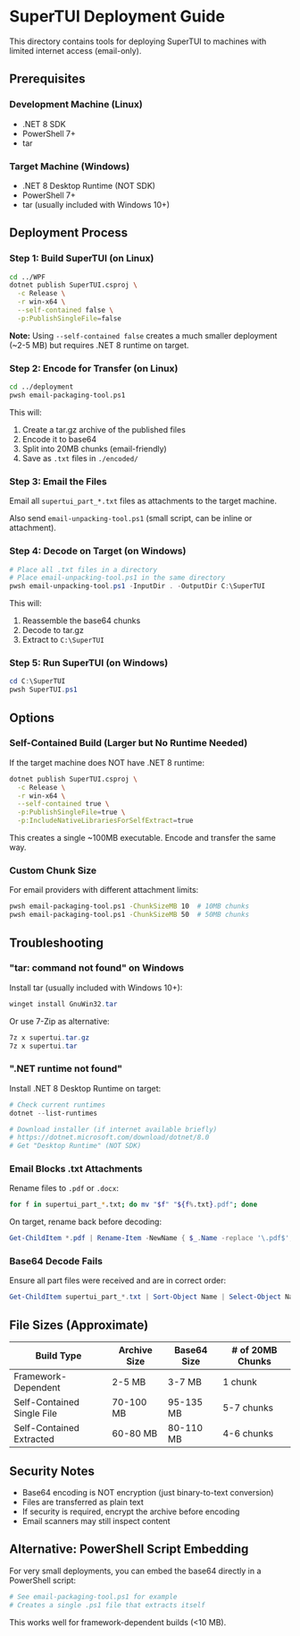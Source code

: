 # SuperTUI Deployment Guide

This directory contains tools for deploying SuperTUI to machines with limited internet access (email-only).

## Prerequisites

### Development Machine (Linux)
- .NET 8 SDK
- PowerShell 7+
- tar

### Target Machine (Windows)
- .NET 8 Desktop Runtime (NOT SDK)
- PowerShell 7+
- tar (usually included with Windows 10+)

## Deployment Process

### Step 1: Build SuperTUI (on Linux)

```bash
cd ../WPF
dotnet publish SuperTUI.csproj \
  -c Release \
  -r win-x64 \
  --self-contained false \
  -p:PublishSingleFile=false
```

**Note:** Using `--self-contained false` creates a much smaller deployment (~2-5 MB) but requires .NET 8 runtime on target.

### Step 2: Encode for Transfer (on Linux)

```bash
cd ../deployment
pwsh email-packaging-tool.ps1
```

This will:
1. Create a tar.gz archive of the published files
2. Encode it to base64
3. Split into 20MB chunks (email-friendly)
4. Save as `.txt` files in `./encoded/`

### Step 3: Email the Files

Email all `supertui_part_*.txt` files as attachments to the target machine.

Also send `email-unpacking-tool.ps1` (small script, can be inline or attachment).

### Step 4: Decode on Target (on Windows)

```powershell
# Place all .txt files in a directory
# Place email-unpacking-tool.ps1 in the same directory
pwsh email-unpacking-tool.ps1 -InputDir . -OutputDir C:\SuperTUI
```

This will:
1. Reassemble the base64 chunks
2. Decode to tar.gz
3. Extract to `C:\SuperTUI`

### Step 5: Run SuperTUI (on Windows)

```powershell
cd C:\SuperTUI
pwsh SuperTUI.ps1
```

## Options

### Self-Contained Build (Larger but No Runtime Needed)

If the target machine does NOT have .NET 8 runtime:

```bash
dotnet publish SuperTUI.csproj \
  -c Release \
  -r win-x64 \
  --self-contained true \
  -p:PublishSingleFile=true \
  -p:IncludeNativeLibrariesForSelfExtract=true
```

This creates a single ~100MB executable. Encode and transfer the same way.

### Custom Chunk Size

For email providers with different attachment limits:

```bash
pwsh email-packaging-tool.ps1 -ChunkSizeMB 10  # 10MB chunks
pwsh email-packaging-tool.ps1 -ChunkSizeMB 50  # 50MB chunks
```

## Troubleshooting

### "tar: command not found" on Windows

Install tar (usually included with Windows 10+):
```powershell
winget install GnuWin32.tar
```

Or use 7-Zip as alternative:
```powershell
7z x supertui.tar.gz
7z x supertui.tar
```

### ".NET runtime not found"

Install .NET 8 Desktop Runtime on target:
```powershell
# Check current runtimes
dotnet --list-runtimes

# Download installer (if internet available briefly)
# https://dotnet.microsoft.com/download/dotnet/8.0
# Get "Desktop Runtime" (NOT SDK)
```

### Email Blocks .txt Attachments

Rename files to `.pdf` or `.docx`:
```bash
for f in supertui_part_*.txt; do mv "$f" "${f%.txt}.pdf"; done
```

On target, rename back before decoding:
```powershell
Get-ChildItem *.pdf | Rename-Item -NewName { $_.Name -replace '\.pdf$', '.txt' }
```

### Base64 Decode Fails

Ensure all part files were received and are in correct order:
```powershell
Get-ChildItem supertui_part_*.txt | Sort-Object Name | Select-Object Name, Length
```

## File Sizes (Approximate)

| Build Type | Archive Size | Base64 Size | # of 20MB Chunks |
|------------|--------------|-------------|------------------|
| Framework-Dependent | 2-5 MB | 3-7 MB | 1 chunk |
| Self-Contained Single File | 70-100 MB | 95-135 MB | 5-7 chunks |
| Self-Contained Extracted | 60-80 MB | 80-110 MB | 4-6 chunks |

## Security Notes

- Base64 encoding is NOT encryption (just binary-to-text conversion)
- Files are transferred as plain text
- If security is required, encrypt the archive before encoding
- Email scanners may still inspect content

## Alternative: PowerShell Script Embedding

For very small deployments, you can embed the base64 directly in a PowerShell script:

```powershell
# See email-packaging-tool.ps1 for example
# Creates a single .ps1 file that extracts itself
```

This works well for framework-dependent builds (<10 MB).
